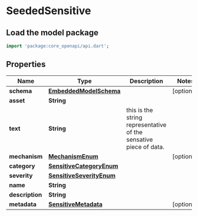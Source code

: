 # SeededSensitive

## Load the model package
```dart
import 'package:core_openapi/api.dart';
```

## Properties
Name | Type | Description | Notes
------------ | ------------- | ------------- | -------------
**schema** | [**EmbeddedModelSchema**](EmbeddedModelSchema) |  | [optional] 
**asset** | **String** |  | 
**text** | **String** | this is the string representative of the sensative piece of data. | 
**mechanism** | [**MechanismEnum**](MechanismEnum) |  | [optional] 
**category** | [**SensitiveCategoryEnum**](SensitiveCategoryEnum) |  | 
**severity** | [**SensitiveSeverityEnum**](SensitiveSeverityEnum) |  | 
**name** | **String** |  | 
**description** | **String** |  | 
**metadata** | [**SensitiveMetadata**](SensitiveMetadata) |  | [optional] 




